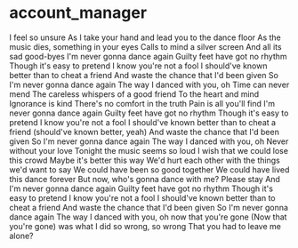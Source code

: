 # account_manager
 
I feel so unsure
As I take your hand and lead you to the dance floor
As the music dies, something in your eyes
Calls to mind a silver screen
And all its sad good-byes
I'm never gonna dance again
Guilty feet have got no rhythm
Though it's easy to pretend
I know you're not a fool
I should've known better than to cheat a friend
And waste the chance that I'd been given
So I'm never gonna dance again
The way I danced with you, oh
Time can never mend
The careless whispers of a good friend
To the heart and mind
Ignorance is kind
There's no comfort in the truth
Pain is all you'll find
I'm never gonna dance again
Guilty feet have got no rhythm
Though it's easy to pretend
I know you're not a fool
I should've known better than to cheat a friend (should've known better, yeah)
And waste the chance that I'd been given
So I'm never gonna dance again
The way I danced with you, oh
Never without your love
Tonight the music seems so loud
I wish that we could lose this crowd
Maybe it's better this way
We'd hurt each other with the things we'd want to say
We could have been so good together
We could have lived this dance forever
But now, who's gonna dance with me?
Please stay
And I'm never gonna dance again
Guilty feet have got no rhythm
Though it's easy to pretend
I know you're not a fool
I should've known better than to cheat a friend
And waste the chance that I'd been given
So I'm never gonna dance again
The way I danced with you, oh
now that you're gone
(Now that you're gone) was what I did so wrong, so wrong
That you had to leave me alone?